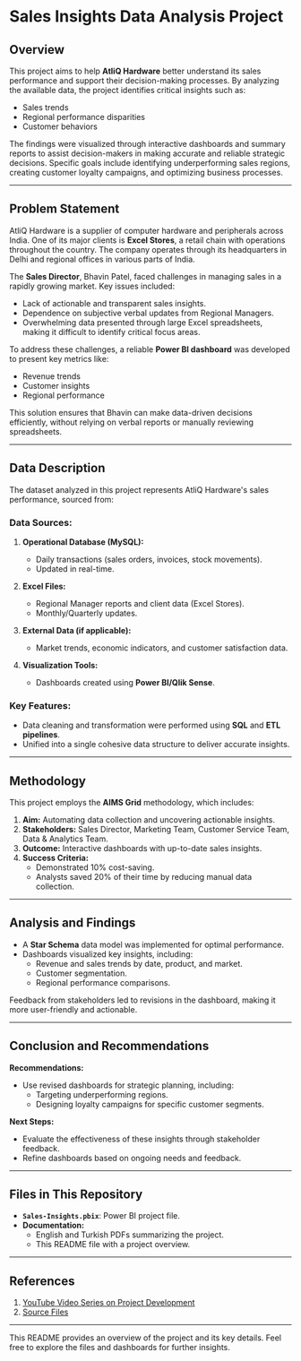 # Sales Insights Data Analysis Project

## Overview

This project aims to help **AtliQ Hardware** better understand its sales performance and support their decision-making processes. By analyzing the available data, the project identifies critical insights such as:

- Sales trends
- Regional performance disparities
- Customer behaviors

The findings were visualized through interactive dashboards and summary reports to assist decision-makers in making accurate and reliable strategic decisions. Specific goals include identifying underperforming sales regions, creating customer loyalty campaigns, and optimizing business processes.

---

## Problem Statement

AtliQ Hardware is a supplier of computer hardware and peripherals across India. One of its major clients is **Excel Stores**, a retail chain with operations throughout the country. The company operates through its headquarters in Delhi and regional offices in various parts of India.

The **Sales Director**, Bhavin Patel, faced challenges in managing sales in a rapidly growing market. Key issues included:

- Lack of actionable and transparent sales insights.
- Dependence on subjective verbal updates from Regional Managers.
- Overwhelming data presented through large Excel spreadsheets, making it difficult to identify critical focus areas.

To address these challenges, a reliable **Power BI dashboard** was developed to present key metrics like:

- Revenue trends
- Customer insights
- Regional performance

This solution ensures that Bhavin can make data-driven decisions efficiently, without relying on verbal reports or manually reviewing spreadsheets.

---

## Data Description

The dataset analyzed in this project represents AtliQ Hardware's sales performance, sourced from:

### Data Sources:
1. **Operational Database (MySQL):**
   - Daily transactions (sales orders, invoices, stock movements).
   - Updated in real-time.

2. **Excel Files:**
   - Regional Manager reports and client data (Excel Stores).
   - Monthly/Quarterly updates.

3. **External Data (if applicable):**
   - Market trends, economic indicators, and customer satisfaction data.

4. **Visualization Tools:**
   - Dashboards created using **Power BI/Qlik Sense**.

### Key Features:
- Data cleaning and transformation were performed using **SQL** and **ETL pipelines**.
- Unified into a single cohesive data structure to deliver accurate insights.

---

## Methodology

This project employs the **AIMS Grid** methodology, which includes:

1. **Aim:** Automating data collection and uncovering actionable insights.
2. **Stakeholders:** Sales Director, Marketing Team, Customer Service Team, Data & Analytics Team.
3. **Outcome:** Interactive dashboards with up-to-date sales insights.
4. **Success Criteria:**
   - Demonstrated 10% cost-saving.
   - Analysts saved 20% of their time by reducing manual data collection.

---

## Analysis and Findings

- A **Star Schema** data model was implemented for optimal performance.
- Dashboards visualized key insights, including:
  - Revenue and sales trends by date, product, and market.
  - Customer segmentation.
  - Regional performance comparisons.

Feedback from stakeholders led to revisions in the dashboard, making it more user-friendly and actionable.

---

## Conclusion and Recommendations

**Recommendations:**
- Use revised dashboards for strategic planning, including:
  - Targeting underperforming regions.
  - Designing loyalty campaigns for specific customer segments.

**Next Steps:**
- Evaluate the effectiveness of these insights through stakeholder feedback.
- Refine dashboards based on ongoing needs and feedback.

---

## Files in This Repository

- **`Sales-Insights.pbix`**: Power BI project file.
- **Documentation:**
  - English and Turkish PDFs summarizing the project.
  - This README file with a project overview.

---

## References

1. [YouTube Video Series on Project Development](https://youtube.com/playlist?list=PLeo1K3hjS3uva8pk1FI3iK9kCOKQdz1I9&si=6K11n1nDLZLvYw7x)
2. [Source Files](https://codebasics.io/resources/sales-insights-data-analysis-project)

---

This README provides an overview of the project and its key details. Feel free to explore the files and dashboards for further insights.

